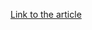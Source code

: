 [Link to the article](https://www.akamai.com/blog/security/akamai-prevents-the-largest-ddos-attack-on-a-us-financial-company)
